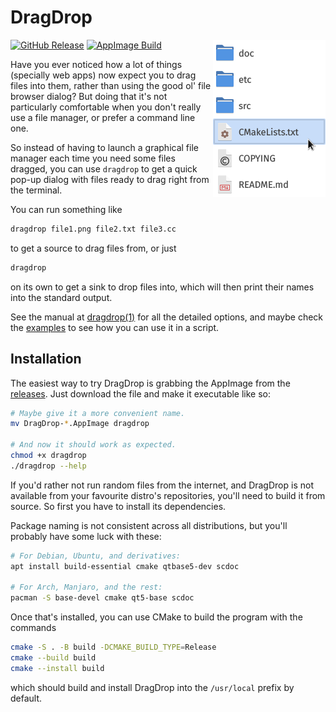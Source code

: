 # DragDrop

<img src="doc/screenshots/source.png" width="180" align="right">

[![GitHub Release](https://img.shields.io/github/v/release/fernzi/dragdrop)][gh-rel]
[![AppImage Build](https://github.com/fernzi/dragdrop/actions/workflows/appimage.yml/badge.svg)][gh-bld]

Have you ever noticed how a lot of things
(specially web apps) now expect you to drag files into them,
rather than using the good ol' file browser dialog?
But doing that it's not particularly comfortable
when you don't really use a file manager,
or prefer a command line one.

So instead of having to launch a graphical file manager
each time you need some files dragged,
you can use `dragdrop` to get a quick pop-up
dialog with files ready to drag right from the terminal.

You can run something like

```sh
dragdrop file1.png file2.txt file3.cc
```

to get a source to drag files from, or just

```sh
dragdrop
```

on its own to get a sink to drop files into,
which will then print their names into the standard output.

See the manual at [dragdrop(1)](doc/man/dragdrop.1.scd)
for all the detailed options,
and maybe check the [examples](doc/examples)
to see how you can use it in a script.

## Installation

The easiest way to try DragDrop
is grabbing the AppImage from the [releases][gh-rel].
Just download the file and make it executable like so:

```sh
# Maybe give it a more convenient name.
mv DragDrop-*.AppImage dragdrop

# And now it should work as expected.
chmod +x dragdrop
./dragdrop --help
```

If you'd rather not run random files from the internet,
and DragDrop is not available
from your favourite distro's repositories,
you'll need to build it from source.
So first you have to install its dependencies.

Package naming is not consistent across all distributions,
but you'll probably have some luck with these:

```sh
# For Debian, Ubuntu, and derivatives:
apt install build-essential cmake qtbase5-dev scdoc

# For Arch, Manjaro, and the rest:
pacman -S base-devel cmake qt5-base scdoc
```

Once that's installed,
you can use CMake to build the program with the commands

```sh
cmake -S . -B build -DCMAKE_BUILD_TYPE=Release
cmake --build build
cmake --install build
```

which should build and install DragDrop
into the `/usr/local` prefix by default.


[gh-rel]: https://github.com/fernzi/dragdrop/releases
[gh-bld]: https://github.com/fernzi/dragdrop/actions/workflows/appimage.yml
